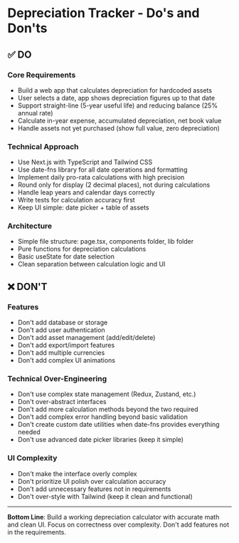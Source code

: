 # Depreciation Tracker - Do's and Don'ts

## ✅ DO

### Core Requirements
- Build a web app that calculates depreciation for hardcoded assets
- User selects a date, app shows depreciation figures up to that date
- Support straight-line (5-year useful life) and reducing balance (25% annual rate)
- Calculate in-year expense, accumulated depreciation, net book value
- Handle assets not yet purchased (show full value, zero depreciation)

### Technical Approach
- Use Next.js with TypeScript and Tailwind CSS
- Use date-fns library for all date operations and formatting
- Implement daily pro-rata calculations with high precision
- Round only for display (2 decimal places), not during calculations
- Handle leap years and calendar days correctly
- Write tests for calculation accuracy first
- Keep UI simple: date picker + table of assets

### Architecture
- Simple file structure: page.tsx, components folder, lib folder
- Pure functions for depreciation calculations
- Basic useState for date selection
- Clean separation between calculation logic and UI

## ❌ DON'T

### Features
- Don't add database or storage
- Don't add user authentication
- Don't add asset management (add/edit/delete)
- Don't add export/import features
- Don't add multiple currencies
- Don't add complex UI animations

### Technical Over-Engineering
- Don't use complex state management (Redux, Zustand, etc.)
- Don't over-abstract interfaces
- Don't add more calculation methods beyond the two required
- Don't add complex error handling beyond basic validation
- Don't create custom date utilities when date-fns provides everything needed
- Don't use advanced date picker libraries (keep it simple)

### UI Complexity
- Don't make the interface overly complex
- Don't prioritize UI polish over calculation accuracy
- Don't add unnecessary features not in requirements
- Don't over-style with Tailwind (keep it clean and functional)

---

**Bottom Line**: Build a working depreciation calculator with accurate math and clean UI. Focus on correctness over complexity. Don't add features not in the requirements.
